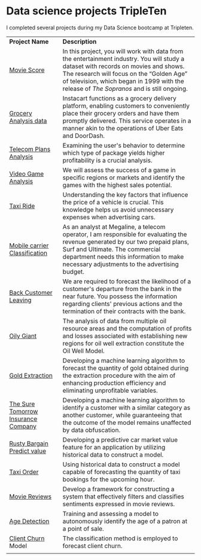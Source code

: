 # Data science projects TripleTen
I completed several projects during my Data Science bootcamp at Tripleten.



  <table>
  <tr>
   <td><strong>Project Name</strong>
   </td>
   <td><strong>Description</strong>
   </td>
  </tr>
  <tr>
   <td><a href="https://github.com/EspezuaMiguel/Data_projects_TripleTen/tree/main/Working%20with%20Data%20in%20Python">Movie Score</a>
   </td>
   <td>In this project, you will work with data from the entertainment industry. You will study a dataset with records on movies and shows. The research will focus on the “Golden Age” of television, which began in 1999 with the release of <em>The Sopranos</em> and is still ongoing.
   </td>
  </tr>
  <tr>
   <td><a href="https://github.com/EspezuaMiguel/Data_projects_TripleTen/tree/main/Exploratory%20Data%20Analysis(EDA)">Grocery Analysis data</a>
   </td>
   <td>Instacart functions as a grocery delivery platform, enabling customers to conveniently place their grocery orders and have them promptly delivered. This service operates in a manner akin to the operations of Uber Eats and DoorDash.
   </td>
  </tr>
  <tr>
   <td><a href="https://github.com/EspezuaMiguel/Data_projects_TripleTen/tree/main/Statistical%20Data%20Analysis">Telecom Plans Analysis</a>
   </td>
   <td>Examining the user's behavior to determine which type of package yields higher profitability is a crucial analysis.
   </td>
  </tr>
  <tr>
   <td><a href="https://github.com/EspezuaMiguel/Data_projects_TripleTen/tree/main/Integrated%20Project%201">Video Game Analysis</a>
   </td>
   <td>We will assess the success of a game in specific regions or markets and identify the games with the highest sales potential.
   </td>
  </tr>
  <tr>
   <td><a href="https://github.com/EspezuaMiguel/Data_projects_TripleTen/tree/main/Data%20Collection%20and%20Storage%20(SQL)">Taxi Ride </a>
   </td>
   <td>Understanding the key factors that influence the price of a vehicle is crucial. This knowledge helps us avoid unnecessary expenses when advertising cars.
   </td>
  </tr>
  <tr>
   <td><a href="https://github.com/EspezuaMiguel/Data_projects_TripleTen/tree/main/Introduction%20to%20Machine%20Learning">Mobile carrier Classification</a>
   </td>
   <td>As an analyst at Megaline, a telecom operator, I am responsible for evaluating the revenue generated by our two prepaid plans, Surf and Ultimate. The commercial department needs this information to make necessary adjustments to the advertising budget.
   </td>
  </tr>
  <tr>
   <td><a href="https://github.com/EspezuaMiguel/Data_projects_TripleTen/tree/main/Supervised%20Learning">Back Customer Leaving </a>
   </td>
   <td>We are required to forecast the likelihood of a customer's departure from the bank in the near future. You possess the information regarding clients' previous actions and the termination of their contracts with the bank.
   </td>
  </tr>
  <tr>
   <td><a href="https://github.com/EspezuaMiguel/Data_projects_TripleTen/tree/main/Machine%20Learning%20in%20Business">Oily Giant </a>
   </td>
   <td>The analysis of data from multiple oil resource areas and the computation of profits and losses associated with establishing new regions for oil well extraction constitute the Oil Well Model.
   </td>
  </tr>
  <tr>
   <td><a href="https://github.com/EspezuaMiguel/Data_projects_TripleTen/tree/main/Integrated%20Project%202">Gold Extraction</a>
   </td>
   <td>Developing a machine learning algorithm to forecast the quantity of gold obtained during the extraction procedure with the aim of enhancing production efficiency and eliminating unprofitable variables.
   </td>
  </tr>
  <tr>
   <td><a href="https://github.com/EspezuaMiguel/Data_projects_TripleTen/tree/main/Linear%20Algebra">The Sure Tomorrow Insurance Company</a>	
   </td>
   <td>Developing a machine learning algorithm to identify a customer with a similar category as another customer, while guaranteeing that the outcome of the model remains unaffected by data obfuscation.
   </td>
  </tr>
  <tr>
   <td><a href="https://github.com/EspezuaMiguel/Data_projects_TripleTen/tree/main/Numerical%20Methods">Rusty Bargain Predict value	</a>
   </td>
   <td>Developing a predictive car market value feature for an application by utilizing historical data to construct a model.
   </td>
  </tr>
  <tr>
   <td><a href="https://github.com/EspezuaMiguel/Data_projects_TripleTen/tree/main/Time%20Series">Taxi Order</a>
   </td>
   <td>Using historical data to construct a model capable of forecasting the quantity of taxi bookings for the upcoming hour.
   </td>
  </tr>
  <tr>
   <td><a href="https://github.com/EspezuaMiguel/Data_projects_TripleTen/tree/main/Machine%20Learning%20for%20Texts">Movie Reviews</a>
   </td>
   <td>Develop a framework for constructing a system that effectively filters and classifies sentiments expressed in movie reviews.
   </td>
  </tr>
  <tr>
   <td><a href="https://github.com/EspezuaMiguel/Data_projects_TripleTen/tree/main/Computer%20Vision">Age Detection</a>	
   </td>
   <td>Training and assessing a model to autonomously identify the age of a patron at a point of sale.
   </td>
  </tr>
  <tr>
   <td><a href="https://github.com/EspezuaMiguel/Data_projects_TripleTen/tree/main/Computer%20Vision">Client Churn </a>Model
   </td>
   <td>The classification method is employed to forecast client churn.
   </td>
  </tr>
  <tr>
   <td>
   </td>
   <td>
   </td>
  </tr>
</table>

